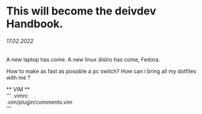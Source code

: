 # This will become the deivdev Handbook. 

###### 17.02.2022

  A new laptop has come.
  A new linux distro has come, Fedora.

  How to make as fast as possible a pc switch? 
  How can i bring all my dotfiles with me ? 

  ** VIM **  
  '''
    .vimrc  
    .vim/plugin/comments.vim  
  '''
